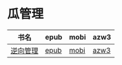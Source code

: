 # 瓜管理

| 书名 | epub | mobi | azw3 |
| --- | --- | --- | --- |
| [逆向管理](None) | [epub](None) | [mobi](None) | [azw3](None) |
